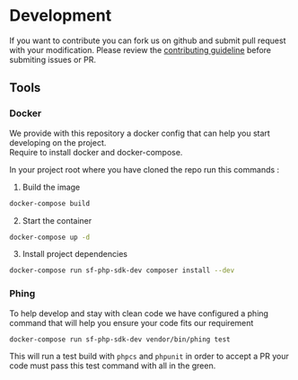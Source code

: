 # Development

If you want to contribute you can fork us on github and submit pull request with your modification.
Please review the [contributing guideline](../CONTRIBUTING.md) before submiting issues or PR.

## Tools

### Docker

We provide with this repository a docker config that can help you start developing on the project.  
Require to install docker and docker-compose.  
  
In your project root where you have cloned the repo run this commands :

1. Build the image
```bash
docker-compose build
```
2. Start the container
```bash
docker-compose up -d
```
3. Install project dependencies
```bash
docker-compose run sf-php-sdk-dev composer install --dev
```

### Phing

To help develop and stay with clean code we have configured a phing command that will help you ensure your code fits
our requirement
```bash
docker-compose run sf-php-sdk-dev vendor/bin/phing test
```

This will run a test build with `phpcs` and `phpunit` in order to accept a PR your code must pass this test command
with all in the green. 